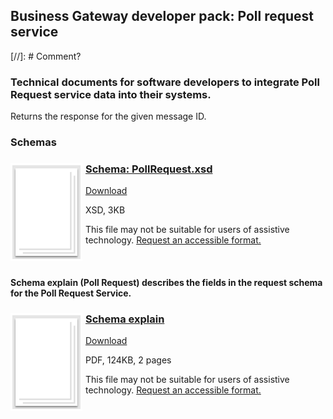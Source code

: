 ## Business Gateway developer pack: Poll request service
[//]: # Comment?
### Technical documents for software developers to integrate Poll Request service data into their systems.

Returns the response for the given message ID.

### Schemas

<h3><img style="float: left; margin: 0px 5px 0px 0px" src="../../images/file.png"> <a href="../../schemas/PollRequest.xsd">Schema: PollRequest.xsd</a></h3>
<a download="PollRequest" href="../../schemas/PollRequest.xsd">Download</a>

XSD, 3KB

This file may not be suitable for users of assistive technology. <a href="#" onclick="toggle_visibility('foo2');return false;">Request an accessible format.</a>
<div style="display:none" id="foo2">
If you use assistive technology (eg a screen reader) and need a version of this document in a more accessible format, please email <a href="mailto:customersupport@landregistry.gov.uk?body=Details%20of%20document%20required%3A%0A%0A%20%20Title%3A%20PollRequest.xsd%0A%20%20Original%20format%3A%20xsd%0A%0APlease%20tell%20us%3A%0A%0A%20%201.%20What%20makes%20this%20format%20unsuitable%20for%20you%3F%0A%20%202.%20What%20format%20you%20would%20prefer%3F%0A%20%20%20%20%20%20&amp;subject=Request%20for%20%27PollRequest.xsd%27%20in%20an%20alternative%20format">customersupport@landregistry.gov.uk</a>.
Please tell us what format you need. It will help us if you say what assistive technology you use.
</div>
<br/>

#### Schema explain (Poll Request) describes the fields in the request schema for the Poll Request Service.

<h3><img style="float: left; margin: 0px 5px 0px 0px" src="../../images/file.png"> <a href="../../pdfs/services/PollRequest_Schema_Explain.pdf">Schema explain</a></h3>
<a download="PollRequest_Schema_Explain.pdf" href="../../pdfs/services/PollRequest_Schema_Explain.pdf">Download</a>

PDF, 124KB, 2 pages

This file may not be suitable for users of assistive technology. <a href="#" onclick="toggle_visibility('foo4');return false;">Request an accessible format.</a>
<div style="display:none" id="foo4">
If you use assistive technology (eg a screen reader) and need a version of this document in a more accessible format, please email <a href="mailto:customersupport@landregistry.gov.uk?body=Details%20of%20document%20required%3A%0A%0A%20%20Title%3A%20Schema%20explain%0A%20%20Original%20format%3A%20pdf%0A%0APlease%20tell%20us%3A%0A%0A%20%201.%20What%20makes%20this%20format%20unsuitable%20for%20you%3F%0A%20%202.%20What%20format%20you%20would%20prefer%3F%0A%20%20%20%20%20%20&amp;subject=Request%20for%20%27Schema%20explain%27%20in%20an%20alternative%20format">customersupport@landregistry.gov.uk</a>.
Please tell us what format you need. It will help us if you say what assistive technology you use.
</div>
